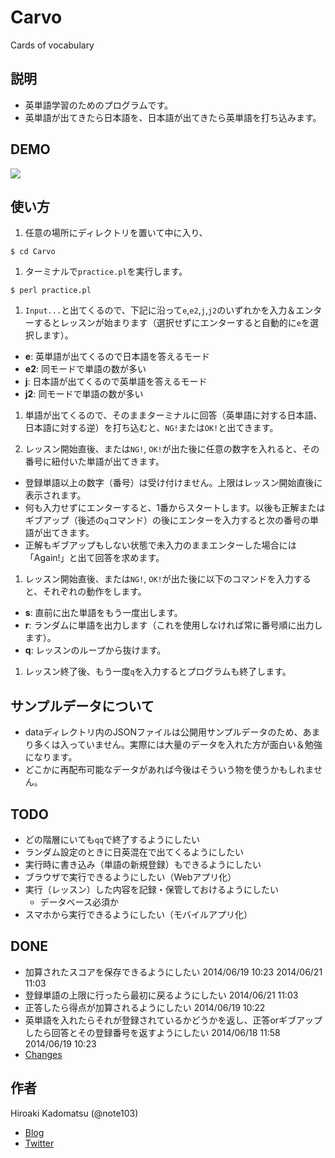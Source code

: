Carvo
=====

Cards of vocabulary

## 説明

- 英単語学習のためのプログラムです。
- 英単語が出てきたら日本語を、日本語が出てきたら英単語を打ち込みます。

## DEMO

![](https://dl.dropboxusercontent.com/u/7779513/github/gif/Carvo-demo2.gif)

## 使い方

1. 任意の場所にディレクトリを置いて中に入り、
```
$ cd Carvo
```

1. ターミナルで`practice.pl`を実行します。
```
$ perl practice.pl
```

1. `Input...`と出てくるので、下記に沿って`e`,`e2`,`j`,`j2`のいずれかを入力＆エンターするとレッスンが始まります（選択せずにエンターすると自動的に`e`を選択します）。
  - **e**: 英単語が出てくるので日本語を答えるモード
  - **e2**: 同モードで単語の数が多い
  - **j**: 日本語が出てくるので英単語を答えるモード
  - **j2**: 同モードで単語の数が多い

1. 単語が出てくるので、そのままターミナルに回答（英単語に対する日本語、日本語に対する逆）を打ち込むと、`NG!`または`OK!`と出てきます。

1. レッスン開始直後、または`NG!`, `OK!`が出た後に任意の数字を入れると、その番号に紐付いた単語が出てきます。
  - 登録単語以上の数字（番号）は受け付けません。上限はレッスン開始直後に表示されます。
  - 何も入力せずにエンターすると、1番からスタートします。以後も正解またはギブアップ（後述の`q`コマンド）の後にエンターを入力すると次の番号の単語が出てきます。
  - 正解もギブアップもしない状態で未入力のままエンターした場合には「Again!」と出て回答を求めます。

1. レッスン開始直後、または`NG!`, `OK!`が出た後に以下のコマンドを入力すると、それぞれの動作をします。
  - **s**: 直前に出た単語をもう一度出します。
  - **r**: ランダムに単語を出力します（これを使用しなければ常に番号順に出力します）。
  - **q**: レッスンのループから抜けます。

1. レッスン終了後、もう一度`q`を入力するとプログラムも終了します。

## サンプルデータについて

- dataディレクトリ内のJSONファイルは公開用サンプルデータのため、あまり多くは入っていません。実際には大量のデータを入れた方が面白い＆勉強になります。
- どこかに再配布可能なデータがあれば今後はそういう物を使うかもしれません。

## TODO

- どの階層にいても`qq`で終了するようにしたい
- ランダム設定のときに日英混在で出てくるようにしたい
- 実行時に書き込み（単語の新規登録）もできるようにしたい
- ブラウザで実行できるようにしたい（Webアプリ化）
- 実行（レッスン）した内容を記録・保管しておけるようにしたい
  - データベース必須か
- スマホから実行できるようにしたい（モバイルアプリ化）

## DONE

- 加算されたスコアを保存できるようにしたい 2014/06/19 10:23 2014/06/21 11:03
- 登録単語の上限に行ったら最初に戻るようにしたい 2014/06/21 11:03
- 正答したら得点が加算されるようにしたい 2014/06/19 10:22
- 英単語を入れたらそれが登録されているかどうかを返し、正答orギブアップしたら回答とその登録番号を返すようにしたい 2014/06/18 11:58 2014/06/19 10:23
- [Changes](https://github.com/note103/Carvo/blob/master/Changes)


## 作者

Hiroaki Kadomatsu (@note103)

- [Blog](http://note103.hateblo.jp/)
- [Twitter](https://twitter.com/note103)
